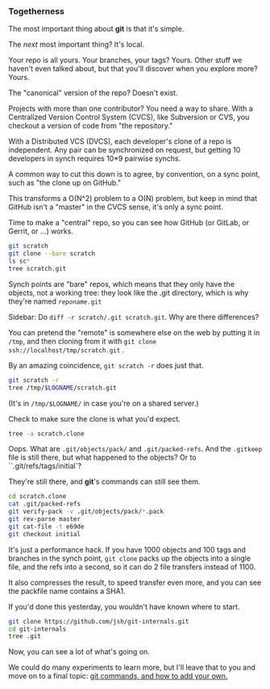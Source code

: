 ### Togetherness

The most important thing about **git** is that it's simple.

The *next* most important thing? It's local.

Your repo is all yours. Your branches, your tags? Yours.
Other stuff we haven't even talked about,
but that you'll discover when you explore more?
Yours.

The "canonical" version of the repo? Doesn't exist.

Projects with more than one contributor? You need a way to share.
With a Centralized Version Control System (CVCS),
like Subversion or CVS,
you checkout a version of code from "the repository."

With a Distributed VCS (DVCS), each developer's clone of a repo is independent.
Any pair can be synchronized on request,
but getting 10 developers in synch requires 10*9 pairwise synchs.

A common way to cut this down is to agree, by convention, on a sync point,
such as "the clone up on GitHub."

This transforms a O(N^2) problem to a O(N) problem,
but keep in mind that GitHub isn't a "master" in the CVCS sense,
it's only a sync point.

Time to make a "central" repo,
so you can see how GitHub (or GitLab, or Gerrit, or ...) works.

```bash
git scratch
git clone --bare scratch
ls sc*
tree scratch.git
```

Synch points are "bare" repos, which means that they only have the objects,
not a working tree: they look like the .git directory,
which is why they're named *`reponame`*`.git`

Sidebar: Do `diff -r scratch/.git scratch.git`. Why are there differences?

You can pretend the "remote" is somewhere else on the web by putting it in `/tmp`,
and then cloning from it with `git clone ssh://localhost/tmp/scratch.git` .

By an amazing coincidence, `git scratch -r` does just that.

```bash
git scratch -r
tree /tmp/$LOGNAME/scratch.git
```

(It's in `/tmp/$LOGNAME/` in case you're on a shared server.)

Check to make sure the clone is what you'd expect.

```bash
tree -a scratch.clone
```

Oops. What are `.git/objects/pack/` and `.git/packed-refs`.
And the `.gitkeep` file is still there, but what happened to the objects?
Or to ``.git/refs/tags/initial`?

They're still there, and **git**'s commands can still see them.

```bash
cd scratch.clone
cat .git/packed-refs
git verify-pack -v .git/objects/pack/*.pack
git rev-parse master
git cat-file -t e69de
git checkout initial
```

It's just a performance hack.
If you have 1000 objects and 100 tags and branches in the synch point,
`git clone` packs up the objects into a single file, and the refs into a second,
so it can do 2 file transfers instead of 1100.

It also compresses the result, to speed transfer even more,
and you can see the packfile name contains a SHA1.

If you'd done this yesterday, you wouldn't have known where to start.

```bash
git clone https://github.com/jsh/git-internals.git
cd git-internals
tree .git
```

Now, you can see a lot of what's going on.

We could do many experiments to learn more,
but I'll leave that to you and move on to a final topic: [git commands, and how to add your own.](https://github.com/jsh/git-internals/blob/new-course/other-stuff/extending.md)
